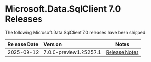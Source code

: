 # Microsoft.Data.SqlClient 7.0 Releases

The following Microsoft.Data.SqlClient 7.0 releases have been shipped:

| Release Date | Version | Notes |
| :-- | :-- | :--: |
| 2025-09-12 | 7.0.0-preview1.25257.1 | [Release Notes](7.0.0-preview1.md) |

